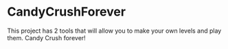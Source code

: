 # CandyCrushForever
This project has 2 tools that will allow you to make your own levels and play them. Candy Crush forever!
